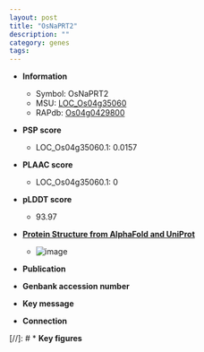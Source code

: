 ```yaml
---
layout: post
title: "OsNaPRT2"
description: ""
category: genes
tags: 
---
```


* **Information**  
    + Symbol: OsNaPRT2  
    + MSU: [LOC_Os04g35060](http://rice.plantbiology.msu.edu/cgi-bin/ORF_infopage.cgi?orf=LOC_Os04g35060)  
    + RAPdb: [Os04g0429800](http://rapdb.dna.affrc.go.jp/viewer/gbrowse_details/irgsp1?name=Os04g0429800)  

* **PSP score**  
    + LOC_Os04g35060.1: 0.0157 

* **PLAAC score**  
    + LOC_Os04g35060.1: 0 

* **pLDDT score**
    + 93.97

* **[Protein Structure from AlphaFold and UniProt](https://www.uniprot.org/uniprotkb/B9FF83/entry#structure)**
    + ![image](https://ricepsp.github.io/images/B/AF-B9FF83-F1.png)

* **Publication**  

* **Genbank accession number**  

* **Key message**  

* **Connection**  

[//]: # * **Key figures**  


